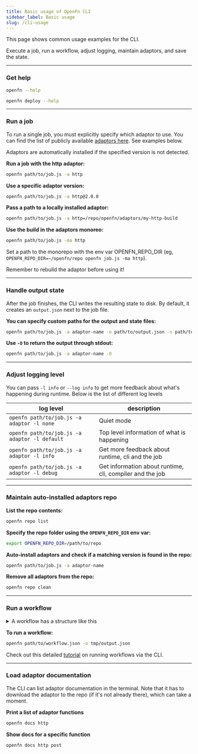 ```yaml
---
title: Basic usage of OpenFn CLI
sidebar_label: Basic usage
slug: /cli-usage
---
```


This page shows common usage examples for the CLI.

Execute a job, run a workflow, adjust logging, maintain adaptors, and save the state.

---

### Get help

```bash
openfn --help
```

```bash
openfn deploy --help
```

---

### Run a job

To run a single job, you must explicitly specify which adaptor to use. You can
find the list of publicly available [adaptors here](/adaptors). See examples
below.

Adaptors are automatically installed if the specified version is not detected.

**Run a job with the http adaptor:**

```bash
openfn path/to/job.js -a http
```

**Use a specific adaptor version:**

```bash
openfn path/to/job.js -a http@2.0.0
```

**Pass a path to a locally installed adaptor:**

```bash
openfn path/to/job.js -a http=/repo/openfn/adaptors/my-http-build
```

**Use the build in the adaptors monoreo:**

```bash
openfn path/to/job.js -ma http
```

Set a path to the monorepo with the env var OPENFN_REPO_DIR (eg, `OPENFN_REPO_DIR=~/openfn/repo openfn job.js -ma http`).

Remember to rebuild the adaptor before using it!

---

### Handle output state

After the job finishes, the CLI writes the resulting state to disk. By default,
it creates an `output.json` next to the job file.

**You can specify custom paths for the output and state files:**

```bash
openfn path/to/job.js -a adaptor-name -o path/to/output.json -s path/to/state.json
```

**Use `-O` to return the output through stdout:**

```bash
openfn path/to/job.js -a adaptor-name -O
```

---

### Adjust logging level

You can pass `-l info` or `--log info` to get more feedback about what's
happening during runtime. Below is the list of different log levels

| log level                                     | description                                              |
| --------------------------------------------- | -------------------------------------------------------- |
| `openfn path/to/job.js -a adaptor -l none`    | Quiet mode                                               |
| `openfn path/to/job.js -a adaptor -l default` | Top level information of what is happening               |
| `openfn path/to/job.js -a adaptor -l info`    | Get more feedback about runtime, cli and the job         |
| `openfn path/to/job.js -a adaptor -l debug`   | Get information about runtime, cli, compiler and the job |

---

### Maintain auto-installed adaptors repo

**List the repo contents:**

```bash
openfn repo list
```

**Specify the repo folder using the `OPENFN_REPO_DIR` env var:**

```bash
export OPENFN_REPO_DIR=/path/to/repo
```

**Auto-install adaptors and check if a matching version is found in the repo:**

```bash
openfn path/to/job.js -a adaptor-name
```

**Remove all adaptors from the repo:**

```bash
openfn repo clean
```

---

### Run a workflow

<details>
  <summary>A workflow has a structure like this</summary>

```json
{
  "options": {
    "start": "a" // optionally specify the start node (defaults to steps[0])
  },
  "workflows": {
    "steps": [
      {
        "id": "a",
        "expression": "fn((state) => state)", // code or a path
        "adaptor": "@openfn/language-common@1.75", // specifiy the adaptor to use (version optional)
        "state": {
          "data": {} // optionally pre-populate the data object (this will be overriden by keys in in previous state)
        },
        "configuration": {}, // Use this to pass credentials
        "next": {
          // This object defines which steps to call next
          // All edges returning true will run
          // If there are no next edges, the workflow will end
          "b": true,
          "c": {
            "condition": "!state.error" // Note that this is an expression, not a function
          }
        }
      }
    ]
  }
}
```

</details>

**To run a workflow:**

```bash
openfn path/to/workflow.json -o tmp/output.json
```

Check out this detailed [tutorial](cli-walkthrough#7-running-workflows) on
running workflows via the CLI.

---

### Load adaptor documentation

The CLI can list adaptor documentation in the terminal. Note that it has to download
the adaptor to the repo (if it's not already there), which can take a moment.

**Print a list of adaptor functions**

```bash
openfn docs http
```


**Show docs for a specific function**

```bash
openfn docs http post
```
